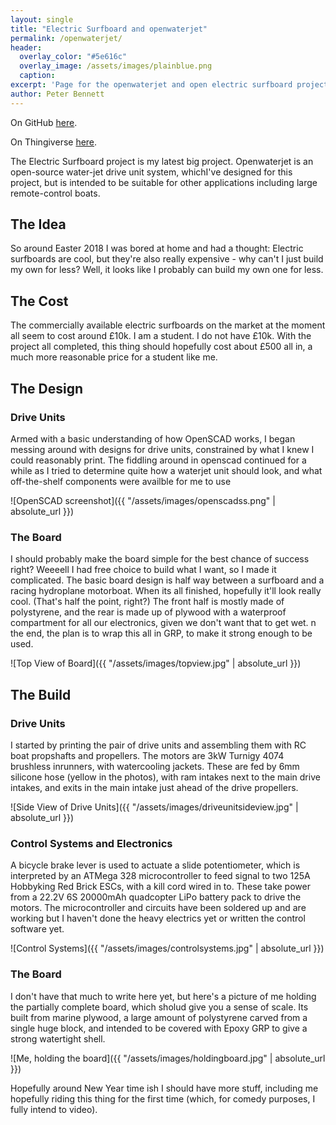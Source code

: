 ```yaml
---
layout: single
title: "Electric Surfboard and openwaterjet"
permalink: /openwaterjet/
header:
  overlay_color: "#5e616c"
  overlay_image: /assets/images/plainblue.png
  caption:
excerpt: 'Page for the openwaterjet and open electric surfboard project'
author: Peter Bennett
---
```


On GitHub [here](https://www.github.com/largeostrich/openwaterjet).

On Thingiverse [here](https://www.thingiverse.com/thing:3112554/).

The Electric Surfboard project is my latest big project. Openwaterjet is an open-source water-jet drive unit system, whichI've designed for this project, but is intended to be suitable for other applications including large remote-control boats.

## The Idea

So around Easter 2018 I was bored at home and had a thought: Electric surfboards are cool, but they're also really expensive - why can't I just build my own for less? Well, it looks like I probably can build my own one for less.

## The Cost

The commercially available electric surfboards on the market at the moment all seem to cost around £10k. I am a student. I do not have £10k. With the project all completed, this thing should hopefully cost about £500 all in, a much more reasonable price for a student like me.

## The Design

### Drive Units

Armed with a basic understanding of how OpenSCAD works, I began messing around with designs for drive units, constrained by what I knew I could reasonably print. The fiddling around in openscad continued for a while as I tried to determine quite how a waterjet unit should look, and what off-the-shelf components were availble for me to use

![OpenSCAD screenshot]({{ "/assets/images/openscadss.png" | absolute_url }})

### The Board

I should probably make the board simple for the best chance of success right? Weeeell I had free choice to build what I want, so I made it complicated. The basic board design is half way between a surfboard and a racing hydroplane motorboat. When its all finished, hopefully it'll look really cool. (That's half the point, right?) The front half is mostly made of polystyrene, and the rear is made up of plywood with a waterproof compartment for all our electronics, given we don't want that to get wet. n the end, the plan is to wrap this all in GRP, to make it strong enough to be used.

![Top View of Board]({{ "/assets/images/topview.jpg" | absolute_url }})

## The Build

### Drive Units

I started by printing the pair of drive units and assembling them with RC boat propshafts and propellers. The motors are 3kW Turnigy 4074 brushless inrunners, with watercooling jackets. These are fed by 6mm silicone hose (yellow in the photos), with ram intakes next to the main drive intakes, and exits in the main intake just ahead of the drive propellers.

![Side View of Drive Units]({{ "/assets/images/driveunitsideview.jpg" | absolute_url }})

### Control Systems and Electronics

A bicycle brake lever is used to actuate a slide potentiometer, which is interpreted by an ATMega 328 microcontroller to feed signal to two 125A Hobbyking Red Brick ESCs, with a kill cord wired in to. These take power from a 22.2V 6S 20000mAh quadcopter LiPo battery pack to drive the motors. The microcontroller and circuits have been soldered up and are working but I haven't done the heavy electrics yet or written the control software yet.

![Control Systems]({{ "/assets/images/controlsystems.jpg" | absolute_url }})

### The Board

I don't have that much to write here yet, but here's a picture of me holding the partially complete board, which sholud give you a sense of scale. Its built from marine plywood, a large amount of polystyrene carved from a single huge block, and intended to be covered with Epoxy GRP to give a strong watertight shell.

![Me, holding the board]({{ "/assets/images/holdingboard.jpg" | absolute_url }})

Hopefully around New Year time ish I should have more stuff, including me hopefully riding this thing for the first time (which, for comedy purposes, I fully intend to video).


